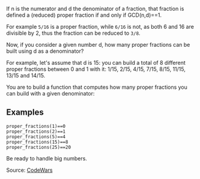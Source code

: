 If n is the numerator and d the denominator of a fraction, that fraction is defined a (reduced) proper fraction if and only if GCD(n,d)==1.

For example `5/16` is a proper fraction, while `6/16` is not, as both 6 and 16 are divisible by 2, thus the fraction can be reduced to `3/8`.

Now, if you consider a given number d, how many proper fractions can be built using d as a denominator?

For example, let's assume that d is 15: you can build a total of 8 different proper fractions between 0 and 1 with it: 1/15, 2/15, 4/15, 7/15, 8/15, 11/15, 13/15 and 14/15.

You are to build a function that computes how many proper fractions you can build with a given denominator:

## Examples
```
proper_fractions(1)==0
proper_fractions(2)==1
proper_fractions(5)==4
proper_fractions(15)==8
proper_fractions(25)==20
```
Be ready to handle big numbers.

Source: [CodeWars](https://www.codewars.com/kata/55b7bb74a0256d4467000070/train/rust)
